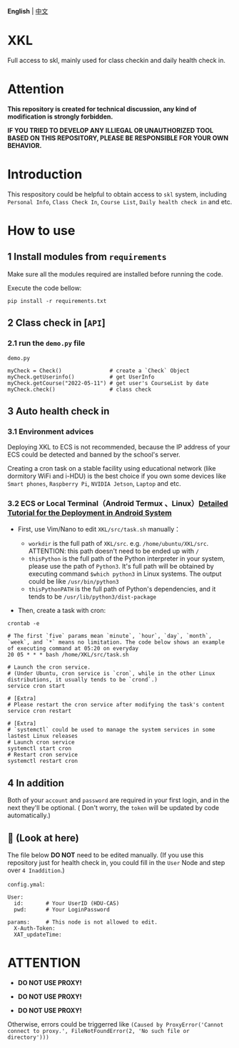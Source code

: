 **English** | [中文](https://github.com/Albresky/XKL/blob/main/readme/README_zh-CN.md)

# XKL
Full access to skl, mainly used for class checkin and daily health check in.

# Attention
**This repository is created for technical discussion, any kind of modification is strongly forbidden.**

**IF YOU TRIED TO DEVELOP ANY ILLIEGAL OR UNAUTHORIZED TOOL BASED ON THIS REPOSITORY, PLEASE BE RESPONSIBLE FOR YOUR OWN BEHAVIOR.**

# Introduction
This respository could be helpful to obtain access to `skl` system, including `Personal Info`, `Class Check In`, `Course List`, `Daily health check in` and etc.

# How to use

## 1 Install modules from `requirements`

Make sure all the modules required are installed before running the code.

Execute the code bellow:

```
pip install -r requirements.txt
```

## 2 Class check in [`API`]

### 2.1 run the `demo.py` file

`demo.py`
```
myCheck = Check()               # create a `Check` Object
myCheck.getUserinfo()           # get UserInfo
myCheck.getCourse("2022-05-11") # get user's CourseList by date
myCheck.check()                 # class check
```

## 3 Auto health check in

### 3.1 Environment advices

Deploying XKL to ECS is not recommended, because the IP address of your ECS could be detected and banned by the school's server.

Creating a cron task on a stable facility using educational network (like dormitory WiFi and i-HDU) is the best choice if you own some devices like `Smart phones`, `Raspberry Pi`, `NVIDIA Jetson`, `Laptop` and etc.

### 3.2 ECS or Local Terminal（Android Termux 、Linux）[Detailed Tutorial for the Deployment in Android System](https://cosyspark.space/xkl-android-tutorial/) 

- First, use Vim/Nano to edit `XKL/src/task.sh` manually：
  - `workdir` is the full path of `XKL/src`. e.g. `/home/ubuntu/XKL/src`. ATTENTION: this path doesn't need to be ended up with `/`
  - `thisPython` is the full path of the Python interpreter in your system, please use the path of `Python3`. It's full path will be obtained by executing command `$which python3` in Linux systems. The output could be like `/usr/bin/python3`
  - `thisPythonPATH` is the full path of Python's dependencies, and it tends to be `/usr/lib/python3/dist-package`
  
- Then, create a task with cron:

```
crontab -e

# The first `five` params mean `minute`, `hour`, `day`, `month`, `week`, and `*` means no limitation. The code below shows an example of executing command at 05:20 on everyday
20 05 * * * bash /home/XKL/src/task.sh

# Launch the cron service. 
# (Under Ubuntu, cron service is `cron`, while in the other Linux distributions, it usually tends to be `crond`.)
service cron start

# [Extra]
# Please restart the cron service after modifying the task's content
service cron restart

# [Extra]
# `systemctl` could be used to manage the system services in some lastest Linux releases
# Launch cron service
systemctl start cron
# Restart cron service
systemctl restart cron
```

## 4 In addition

Both of your `account` and `password` are required in your first login, and in the next they'll be optional.
 ( Don't worry, the `token` will be updated by code automatically.)


## 👋 (Look at here)

The file below **DO NOT** need to be edited manually. (If you use this repository just for health check in, you could fill in the `User` Node and step over `4 Inaddition`.)

`config.ymal`:
```
User:
  id:       # Your UserID (HDU-CAS)
  pwd:      # Your LoginPassword

params:     # This node is not allowed to edit.
  X-Auth-Token: 
  XAT_updateTime:
```

# ATTENTION

- **DO NOT USE PROXY!**

- **DO NOT USE PROXY!**

- **DO NOT USE PROXY!**

Otherwise, errors could be triggerred like `(Caused by ProxyError('Cannot connect to proxy.', FileNotFoundError(2, 'No such file or directory')))`
